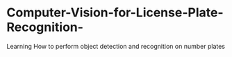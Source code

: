 # Computer-Vision-for-License-Plate-Recognition-
Learning How to perform object detection and recognition on number plates

